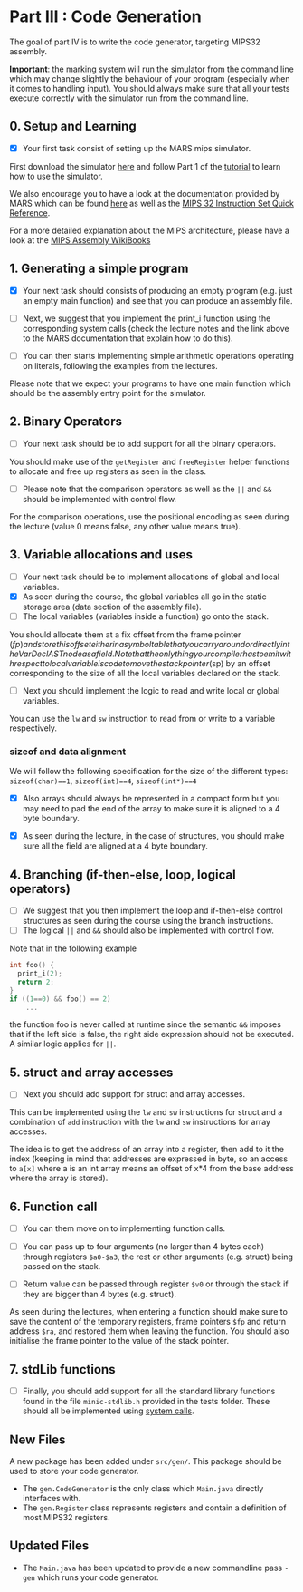 # Part III : Code Generation

The goal of part IV is to write the code generator, targeting MIPS32 assembly.

**Important**: the marking system will run the simulator from the command line which may change slightly the behaviour of your program (especially when it comes to handling input).
You should always make sure that all your tests execute correctly with the simulator run from the command line.

## 0. Setup and Learning

- [x] Your first task consist of setting up the MARS mips simulator.

First download the simulator [here](./Mars4_5.jar) and follow Part 1 of the [tutorial](http://courses.missouristate.edu/KenVollmar/mars/tutorial.htm) to learn how to use the simulator.

We also encourage you to have a look at the documentation provided by MARS which can be found [here](http://courses.missouristate.edu/KenVollmar/mars/Help/MarsHelpIntro.html) as well as the [MIPS 32 Instruction Set Quick Reference](./MD00565-2B-MIPS32-QRC-01.01-1.pdf).

For a more detailed explanation about the MIPS architecture, please have a look at the [MIPS Assembly WikiBooks](http://en.wikibooks.org/wiki/MIPS_Assembly)


## 1. Generating a simple program

- [x] Your next task should consists of producing an empty program (e.g. just an empty main function) and see that you can produce an assembly file.

- [ ] Next, we suggest that you implement the print_i function using the corresponding system calls (check the lecture notes and the link above to the MARS documentation that explain how to do this).

- [ ] You can then starts implementing simple arithmetic operations operating on literals, following the examples from the lectures.

Please note that we expect your programs to have one main function which should be the assembly entry point for the simulator. 

## 2. Binary Operators

- [ ] Your next task should be to add support for all the binary operators.

You should make use of the `getRegister` and `freeRegister` helper functions to allocate and free up registers as seen in the class.

- [ ] Please note that the comparison operators as well as the `||` and `&&` should be implemented with control flow.

For the comparison operations, use the positional encoding as seen during the lecture (value 0 means false, any other value means true).

## 3. Variable allocations and uses

- [ ] Your next task should be to implement allocations of global and local variables.
- [x] As seen during the course, the global variables all go in the static storage area (data section of the assembly file).
- [ ] The local variables (variables inside a function) go onto the stack.

You should allocate them at a fix offset from the frame pointer ($fp) and store this offset either in a symbol table that you carry around or directly in the VarDecl AST node as a field.
Note that the only thing your compiler has to emit with respect to local variable is code to move the stack pointer ($sp) by an offset corresponding to the size of all the local variables declared on the stack.

- [ ] Next you should implement the logic to read and write local or global variables.

You can use the `lw` and `sw` instruction to read from or write to a variable respectively.

### sizeof and data alignment

We will follow the following specification for the size of the different types:
`sizeof(char)==1`, `sizeof(int)==4`, `sizeof(int*)==4`

- [x] Also arrays should always be represented in a compact form but you may need to pad the end of the array to make sure it is aligned to a 4 byte boundary.

- [x] As seen during the lecture, in the case of structures, you should make sure all the field are aligned at a 4 byte boundary.


## 4. Branching (if-then-else, loop, logical operators)

- [ ] We suggest that you then implement the loop and if-then-else control structures as seen during the course using the branch instructions.
- [ ] The logical `||` and `&&` should also be implemented with control flow.

Note that in the following example

```C
int foo() {
  print_i(2);
  return 2;
}
if ((1==0) && foo() == 2)
    ...
```

the function foo is never called at runtime since the semantic `&&` imposes that if the left side is false, the right side expression should not be executed. A similar logic applies for `||`. 


## 5. struct and array accesses

- [ ] Next you should add support for struct and array accesses.

This can be implemented using the `lw` and `sw` instructions for struct and a combination of `add` instruction with the `lw` and `sw` instructions for array accesses.

The idea is to get the address of an array into a register, then add to it the index (keeping in mind that addresses are expressed in byte, so an access to `a[x]` where a is an int array means an offset of x*4 from the base address where the array is stored).

## 6. Function call

- [ ] You can them move on to implementing function calls.

- [ ] You can pass up to four arguments (no larger than 4 bytes each) through registers `$a0-$a3`, the rest or other arguments (e.g. struct) being passed on the stack.

- [ ] Return value can be passed through register `$v0` or through the stack if they are bigger than 4 bytes (e.g. struct).

As seen during the lectures, when entering a function should make sure to save the content of the temporary registers, frame pointers `$fp` and return address `$ra`, and restored them when leaving the function.
You should also initialise the frame pointer to the value of the stack pointer.

## 7. stdLib functions

- [ ] Finally, you should add support for all the standard library functions found in the file `minic-stdlib.h` provided in the tests folder.
These should all be implemented using [system calls](http://courses.missouristate.edu/KenVollmar/mars/Help/SyscallHelp.html).



## New Files

A new package has been added under `src/gen/`. This package should be used to store your code generator.

 * The `gen.CodeGenerator` is the only class which `Main.java` directly interfaces with.
 * The `gen.Register` class represents registers and contain a definition of most MIPS32 registers.

## Updated Files

* The `Main.java` has been updated to provide a new commandline pass `-gen` which runs your code generator.

